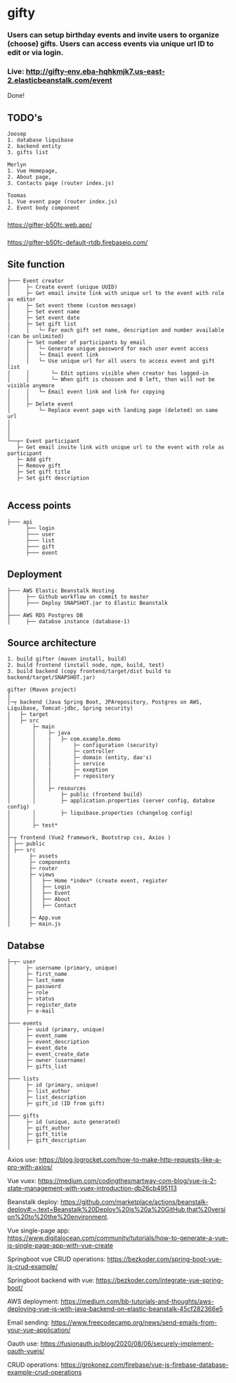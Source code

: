 # gifty

### Users can setup birthday events and invite users to organize (choose) gifts. Users can access events via unique url ID to edit or via login.

### Live: http://gifty-env.eba-hqhkmjk7.us-east-2.elasticbeanstalk.com/event
Done!
## TODO's
```
Joosep
1. database liquibase
2. backend entity
3. gifts list 

Merlyn
1. Vue Homepage, 
2. About page, 
3. Contacts page (router index.js)

Toomas
1. Vue event page (router index.js)
2. Event body component
```


###
https://gifter-b50fc.web.app/

### 
https://gifter-b50fc-default-rtdb.firebaseio.com/

## Site function
```
├─── Event creator
│     ├─ Create event (unique UUID)
│     ├─ Get email invite link with unique url to the event with role as editor
│     ├─ Set event theme (custom message)
│     ├─ Set event name
│     ├─ Set event date
|     ├─ Set gift list
│     │   └─ For each gift set name, description and number available (can be unlimited)
│     ├─ Set number of participants by email
│     │   └─ Generate unique password for each user event access
│     │   └─ Email event link
│     │   └─ Use unique url for all users to access event and gift list
│     │       └─ Edit options visible when creator has logged-in
│     │       └─ When gift is choosen and 0 left, then will not be visible anymore
│     │   └─ Email event link and link for copying
│     │
│     ├─ Delete event
│         └─ Replace event page with landing page (deleted) on same url
│ 
│ 
│ 
└──┬─ Event participant
   ├─ Get email invite link with unique url to the event with role as participant
   ├─ Add gift
   ├─ Remove gift
   ├─ Set gift title
   ├─ Set gift description
   
```


## Access points
```
├─── api
      ├── login
      ├─── user 
      ├─── list 
      ├─── gift
      ├─── event
```
## Deployment
```
├─── AWS Elastic Beanstalk Hosting
│     ├── Github workflow on commit to master
│     ├─── Deploy SNAPSHOT.jar to Elastic Beanstalk
│      
├─── AWS RDS Postgres DB
│     ├── databse instance (database-1)
```

## Source architecture

```
1. build gifter (maven install, build)
2. build frontend (install node, npm, build, test)
3. build backend (copy frontend/target/dist build to backend/target/SNAPSHOT.jar)

gifter (Maven project)
│ 
│─┬ backend (Java Spring Boot, JPArepository, Postgres on AWS, Liquibase, Tomcat-jdbc, Spring security)
│   ├─ target
│   ├─ src
│       ├─ main
│       │    ├─ java
│       │    |   ├─ com.example.demo
│       │    │       ├─ configuration (security)
│       │    │       ├─ controller
│       │    │       ├─ domain (entity, dao's)   
│       │    │       ├─ service
│       │    |       ├─ exeption
│       │    │       ├─ repository
│       │    │
│       │    ├─ resources
│       │        ├─ public (frontend build)
│       │        ├─ application.properties (server config, databse config)
│       │        ├─ liquibase.properties (changelog config)
│       │
│       ├─ test*
│
├─┬ frontend (Vue2 framework, Bootstrap css, Axios )
│ ├── public
│ ├── src
│      ├─ assets
│      ├─ components
│      ├─ router
│      ├─ views
│      │   ├── Home *index* (create event, register
│      │   ├── Login
│      │   ├── Event
│      │   ├── About
│      │   ├── Contact
│      │   
│      ├─ App.vue
│      ├─ main.js
```

## Databse
```
├─┬─ user
│     ├─ username (primary, unique)
│     ├─ first_name
│     ├─ last_name 
│     ├─ password 
│     ├─ role
│     ├─ status 
│     ├─ register_date 
│     ├─ e-mail 
│
├─── events 
│     ├─ uuid (primary, unique)
│     ├─ event_name
│     ├─ event_description
│     ├─ event_date
│     ├─ event_create_date
│     ├─ owner (username)
│     ├─ gifts_list
│
├─── lists
│     ├─ id (primary, unique)
│     ├─ list_author
│     ├─ list_description
│     ├─ gift_id (ID from gift)
│     
├─── gifts
│     ├─ id (unique, auto generated)
│     ├─ gift_author
│     ├─ gift_title
│     ├─ gift_description
│     
```

Axios use: https://blog.logrocket.com/how-to-make-http-requests-like-a-pro-with-axios/

Vue vuex: https://medium.com/codingthesmartway-com-blog/vue-js-2-state-management-with-vuex-introduction-db26cb495113

Beanstalk deploy: https://github.com/marketplace/actions/beanstalk-deploy#:~:text=Beanstalk%20Deploy%20is%20a%20GitHub,that%20version%20to%20the%20environment.

Vue single-page app: https://www.digitalocean.com/community/tutorials/how-to-generate-a-vue-js-single-page-app-with-vue-create

Springboot vue CRUD operations: https://bezkoder.com/spring-boot-vue-js-crud-example/

Springboot backend with vue: https://bezkoder.com/integrate-vue-spring-boot/

AWS deployment: https://medium.com/bb-tutorials-and-thoughts/aws-deploying-vue-js-with-java-backend-on-elastic-beanstalk-45cf282366e5

Email sending: https://www.freecodecamp.org/news/send-emails-from-your-vue-application/

Oauth use: https://fusionauth.io/blog/2020/08/06/securely-implement-oauth-vuejs/

CRUD operations: https://grokonez.com/firebase/vue-js-firebase-database-example-crud-operations
